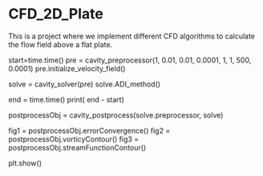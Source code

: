 # CFD_2D_Plate
This is a project where we implement different CFD algorithms to calculate the flow field above a flat plate. 


start=time.time()
pre = cavity_preprocessor(1, 0.01, 0.01, 0.0001, 1, 1, 500, 0.0001)
pre.initialize_velocity_field()

solve = cavity_solver(pre)
solve.ADI_method()

end = time.time()
print( end - start)

postprocessObj = cavity_postprocess(solve.preprocessor, solve)

fig1 = postprocessObj.errorConvergence()
fig2 = postprocessObj.vorticyContour()
fig3 = postprocessObj.streamFunctionContour()

plt.show()